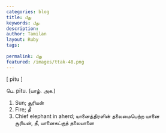 ```yaml
---
categories: blog
title: பீது
keywords: பீது
description: 
author: Tamilan
layout: Ruby
tags: 
 
permalink: பீது
featured: /images/ttak-48.png
---
```

  
[ pītu ]  
  
பெ. pītu. (யாழ். அக.)  
1. Sun; சூரியன்  
2. Fire; தீ  
3. Chief elephant in aherd; யானைத்திரளின் தலைமைபெற்ற யானை  
சூரியன், தீ, யானைகட்குத் தலையானை
